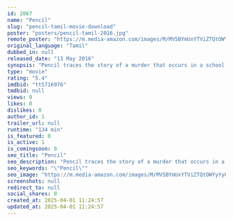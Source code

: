 ```yaml
---
id: 2067
name: "Pencil"
slug: "pencil-tamil-movie-download"
poster: "posters/pencil-tamil-2016.jpg"
remote_poster: "https://m.media-amazon.com/images/M/MV5BYmUxYTViZTQtOWYyYy00NzZjLWJlMTUtMTcyMTJkODMzNjZiXkEyXkFqcGdeQXVyMTEzNzg0Mjkx._V1_SX300.jpg"
original_language: "Tamil"
dubbed_in: null
released_date: "13 May 2016"
synopsis: "Pencil traces the story of a murder that occurs in a school, and the investigation that follows to find the killer."
type: "movie"
rating: "5.4"
imdbid: "tt5716976"
tmdbid: null
views: 0
likes: 0
dislikes: 0
author_id: 1
trailer_url: null
runtime: "134 min"
is_featured: 0
is_active: 1
is_comingsoon: 0
seo_title: "Pencil"
seo_description: "Pencil traces the story of a murder that occurs in a school, and the investigation that follows to find the killer."
seo_keywords: "\"Pencil\""
seo_image: "https://m.media-amazon.com/images/M/MV5BYmUxYTViZTQtOWYyYy00NzZjLWJlMTUtMTcyMTJkODMzNjZiXkEyXkFqcGdeQXVyMTEzNzg0Mjkx._V1_SX300.jpg"
screenshots: null
redirect_to: null
social_shares: 0
created_at: 2025-04-01 11:24:57
updated_at: 2025-04-01 11:24:57
---
```


